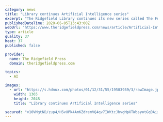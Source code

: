 ```yaml
---
category: news
title: "Library continues Artificial Intelligence series"
excerpt: "The Ridgefield Library continues its new series called The Future is Now: Artificial Intelligence in 2020, on Thursday, June 18, at 6 p.m., via a live online webinar with Dr. Laxmi Parida who will discuss AI in the Life Sciences."
publishedDateTime: 2020-06-05T13:43:00Z
webUrl: "https://www.theridgefieldpress.com/news/article/Artificial-Intelligence-series-continues-at-the-15317819.php"
type: article
quality: 37
heat: 37
published: false

provider:
  name: The Ridgefield Press
  domain: theridgefieldpress.com

topics:
  - AI

images:
  - url: "https://s.hdnux.com/photos/01/12/31/55/19503939/3/rawImage.jpg"
    width: 1365
    height: 2048
    title: "Library continues Artificial Intelligence series"

secured: "v10VMgtND/zup4/HSvUPk4AmKZdremVQ4qv7IWKtcJbvgMpXTWbsyotGqDAizl1u4L+ZQ2DPoiPiHhzgCkRSgKcHujKjJUe7GncMXM7PsAd6XWtIvNGw22mEitC7npJvJCWH6dcKZwgkO91054pPNC9CNBTjFLt836LC3SyOuL0nPwlykBC9HqVSBdk7C2nxVJzq++GiX3QR17HKZyHIKunvWYAAL0wQ5POJ5RtyXsneNpqU9OCCFgwh50ZPUszZTW6cUeQrXRXB3T0zgcCHbQ3r4nFDJ3CSG4vm3winlRbX+lkLH7z0IUKuetsP3UX1;+uek0VRUWR0V0N9y9DAKYA=="
---
```


